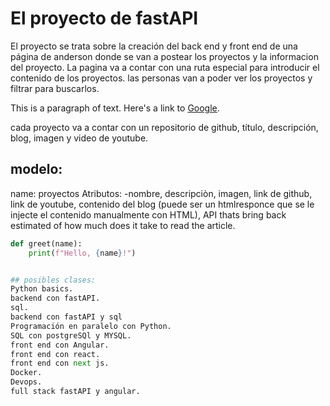 # El proyecto de fastAPI

El proyecto se trata sobre la creación del back end y front end de una página de anderson donde se van a postear los proyectos y la informacion del proyecto.
La pagina va a contar con una ruta especial para introducir el contenido de los proyectos.
las personas van a poder ver los proyectos y filtrar para buscarlos.

This is a paragraph of text. Here's a link to [Google](https://www.google.com/).



cada proyecto va a contar con un repositorio de github, título, descripción, blog, imagen y video de youtube.  

## modelo:
name: 
proyectos
Atributos: 
-nombre, 
 descripciòn,
 imagen,
 link de github,
 link de youtube,
 contenido del blog (puede ser un htmlresponce que se le injecte el contenido manualmente con HTML),
 API thats bring back estimated of how much does it take to read the article.

```python
def greet(name):
    print(f"Hello, {name}!")


## posibles clases:
Python basics.
backend con fastAPI.
sql.
backend con fastAPI y sql
Programación en paralelo con Python.
SQL con postgreSQl y MYSQL.
front end con Angular.
front end con react.
front end con next js.
Docker.
Devops.
full stack fastAPI y angular. 




